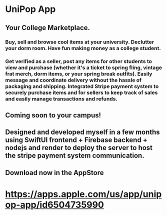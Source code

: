 # UniPop App

## Your College Marketplace. 

### Buy, sell and browse cool items at your university. Declutter your dorm room. Have fun making money as a college student. 

### Get verified as a seller, post any items for other students to view and purchase (whether it's a ticket to spring fling, vintage frat merch, dorm items, or your spring break outfits). Easily message and coordinate delivery without the hassle of packaging and shipping. Integrated Stripe payment system to securely purchase items and for sellers to keep track of sales and easily manage transactions and refunds. 

## Coming soon to your campus!

## Designed and developed myself in a few months using SwiftUI frontend + Firebase backend + nodejs and render to deploy the server to host the stripe payment system communication.

## Download now in the AppStore
# https://apps.apple.com/us/app/unipop-app/id6504735990
